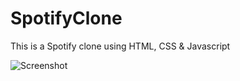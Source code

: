 # SpotifyClone

This is a Spotify clone using HTML, CSS & Javascript

![Screenshot](https://user-images.githubusercontent.com/121358819/209451422-3bacd9ac-e966-465d-8ea9-17863c49ca16.png)
